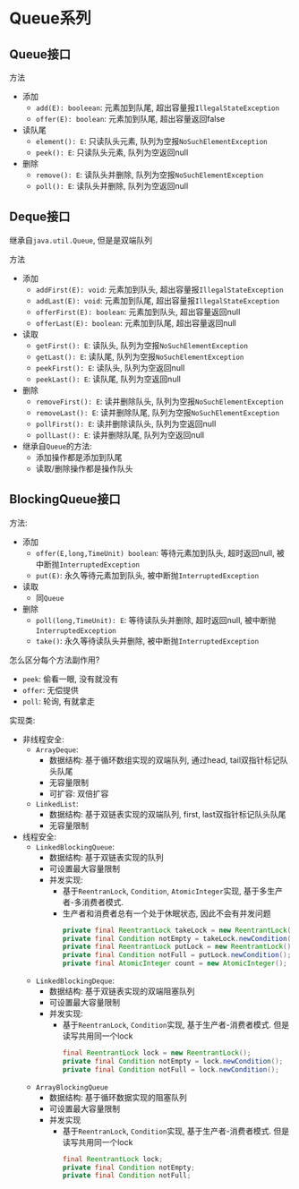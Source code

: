 # Queue系列

## Queue接口

方法
- 添加
    - `add(E): booleean`: 元素加到队尾, 超出容量报`IllegalStateException`
    - `offer(E): boolean`: 元素加到队尾, 超出容量返回false
- 读队尾
    - `element(): E`: 只读队头元素, 队列为空报`NoSuchElementException`
    - `peek(): E`: 只读队头元素, 队列为空返回null
- 删除
    - `remove(): E`: 读队头并删除, 队列为空报`NoSuchElementException`
    - `poll(): E`: 读队头并删除, 队列为空返回null


## Deque接口
继承自`java.util.Queue`, 但是是双端队列

方法
- 添加
    - `addFirst(E): void`: 元素加到队头, 超出容量报`IllegalStateException`
    - `addLast(E): void`: 元素加到队尾, 超出容量报`IllegalStateException`
    - `offerFirst(E): boolean`: 元素加到队头, 超出容量返回null
    - `offerLast(E): boolean`: 元素加到队尾, 超出容量返回null
- 读取
    - `getFirst(): E`: 读队头, 队列为空报`NoSuchElementException`
    - `getLast(): E`: 读队尾, 队列为空报`NoSuchElementException`
    - `peekFirst(): E`: 读队头, 队列为空返回null
    - `peekLast(): E`: 读队尾, 队列为空返回null
- 删除
    - `removeFirst(): E`: 读并删除队头, 队列为空报`NoSuchElementException`
    - `removeLast(): E`: 读并删除队尾, 队列为空报`NoSuchElementException`
    - `pollFirst(): E`: 读并删除读队头, 队列为空返回null
    - `pollLast(): E`: 读并删除队尾, 队列为空返回null
- 继承自`Queue`的方法:
    - 添加操作都是添加到队尾
    - 读取/删除操作都是操作队头


## BlockingQueue接口
方法:
- 添加
    - `offer(E,long,TimeUnit) boolean`: 等待元素加到队头, 超时返回null, 被中断抛`InterruptedException`
    - `put(E)`: 永久等待元素加到队头, 被中断抛`InterruptedException`
- 读取
    - 同`Queue`
- 删除
    - `poll(long,TimeUnit): E`: 等待读队头并删除, 超时返回null, 被中断抛`InterruptedException`
    - `take()`: 永久等待读队头并删除, 被中断抛`InterruptedException`


怎么区分每个方法副作用?
- `peek`: 偷看一眼, 没有就没有
- `offer`: 无偿提供
- `poll`: 轮询, 有就拿走


实现类:
- 非线程安全:
    - `ArrayDeque`: 
        - 数据结构: 基于循环数组实现的双端队列, 通过head, tail双指针标记队头队尾
        - 无容量限制
        - 可扩容: 双倍扩容
    - `LinkedList`:
        - 数据结构: 基于双链表实现的双端队列, first, last双指针标记队头队尾
        - 无容量限制
- 线程安全:
    - `LinkedBlockingQueue`:
        - 数据结构: 基于双链表实现的队列
        - 可设置最大容量限制
        - 并发实现:
            - 基于`ReentranLock`, `Condition`, `AtomicInteger`实现, 基于多生产者-多消费者模式.
            - 生产者和消费者总有一个处于休眠状态, 因此不会有并发问题
                ```java
                private final ReentrantLock takeLock = new ReentrantLock();
                private final Condition notEmpty = takeLock.newCondition();
                private final ReentrantLock putLock = new ReentrantLock();
                private final Condition notFull = putLock.newCondition();
                private final AtomicInteger count = new AtomicInteger();
                ```
    - `LinkedBlockingDeque`:
        - 数据结构: 基于双链表实现的双端阻塞队列
        - 可设置最大容量限制
        - 并发实现:
            - 基于`ReentranLock`, `Condition`实现, 基于生产者-消费者模式. 但是读写共用同一个lock
                ```java
                final ReentrantLock lock = new ReentrantLock();
                private final Condition notEmpty = lock.newCondition();
                private final Condition notFull = lock.newCondition();
                ```
    - `ArrayBlockingQueue`
        - 数据结构: 基于循环数据实现的阻塞队列
        - 可设置最大容量限制
        - 并发实现
            - 基于`ReentranLock`, `Condition`实现, 基于生产者-消费者模式. 但是读写共用同一个lock
                ```java
                final ReentrantLock lock;
                private final Condition notEmpty;
                private final Condition notFull;
                ```